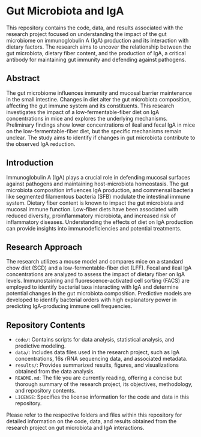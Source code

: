 <h1>Gut Microbiota and IgA</h1>

<p>This repository contains the code, data, and results associated with the research project focused on understanding the impact of the gut microbiome on immunoglobulin A (IgA) production and its interaction with dietary factors. The research aims to uncover the relationship between the gut microbiota, dietary fiber content, and the production of IgA, a critical antibody for maintaining gut immunity and defending against pathogens.</p>

<h2>Abstract</h2>
<p>The gut microbiome influences immunity and mucosal barrier maintenance in the small intestine. Changes in diet alter the gut microbiota composition, affecting the gut immune system and its constituents. This research investigates the impact of a low-fermentable-fiber diet on IgA concentrations in mice and explores the underlying mechanisms. Preliminary findings show lower concentrations of ileal and fecal IgA in mice on the low-fermentable-fiber diet, but the specific mechanisms remain unclear. The study aims to identify if changes in gut microbiota contribute to the observed IgA reduction.</p>

<h2>Introduction</h2>
<p>Immunoglobulin A (IgA) plays a crucial role in defending mucosal surfaces against pathogens and maintaining host-microbiota homeostasis. The gut microbiota composition influences IgA production, and commensal bacteria like segmented filamentous bacteria (SFB) modulate the intestinal immune system. Dietary fiber content is known to impact the gut microbiota and mucosal immune function. Low-fiber diets have been associated with reduced diversity, proinflammatory microbiota, and increased risk of inflammatory diseases. Understanding the effects of diet on IgA production can provide insights into immunodeficiencies and potential treatments.</p>

<h2>Research Approach</h2>
<p>The research utilizes a mouse model and compares mice on a standard chow diet (SCD) and a low-fermentable-fiber diet (LFF). Fecal and ileal IgA concentrations are analyzed to assess the impact of dietary fiber on IgA levels. Immunostaining and fluorescence-activated cell sorting (FACS) are employed to identify bacterial taxa interacting with IgA and determine potential changes in the gut microbiota composition. Predictive models are developed to identify bacterial orders with high explanatory power in predicting IgA-producing immune cell frequencies.</p>

<h2>Repository Contents</h2>
<ul>
  <li><code>code/</code>: Contains scripts for data analysis, statistical analysis, and predictive modeling.</li>
  <li><code>data/</code>: Includes data files used in the research project, such as IgA concentrations, 16s rRNA sequencing data, and associated metadata.</li>
  <li><code>results/</code>: Provides summarized results, figures, and visualizations obtained from the data analysis.</li>
  <li><code>README.md</code>: The file you are currently reading, offering a concise but thorough summary of the research project, its objectives, methodology, and repository contents.</li>
  <li><code>LICENSE</code>: Specifies the license information for the code and data in this repository.</li>
</ul>

<p>Please refer to the respective folders and files within this repository for detailed information on the code, data, and results obtained from the research project on gut microbiota and IgA interactions.</p>

